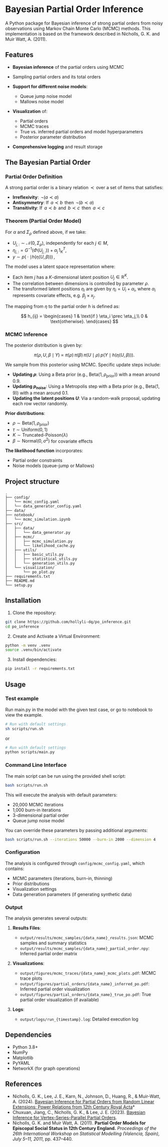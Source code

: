 # Bayesian Partial Order Inference

A Python package for Bayesian inference of strong partial orders from noisy observations using Markov Chain Monte Carlo (MCMC) methods. This implementation is based on the framework described in Nicholls, G. K. and Muir Watt, A. (2011).

## Features

- **Bayesian inference** of the partial orders using MCMC
- Sampling partial orders and its total orders
- **Support for different noise models**:

  - Queue jump noise model
  - Mallows noise model
- **Visualization** of:

  - Partial orders
  - MCMC traces
  - True vs. inferred partial orders and model hyperparameters
  - Posterior parameter distribution
- **Comprehensive logging** and result storage

## The Bayesian Partial Order

### Partial Order Definition

A strong partial order is a binary relation $\,\prec\,$ over a set of items that satisfies:

- **Irreflexivity**: $\,\neg(a \prec a)\,$
- **Antisymmetry**: If $\,a \prec b\,$ then $\,\neg(b \prec a)\,$
- **Transitivity**: If $\,a \prec b\,$ and $\,b \prec c\,$ then $\,a \prec c\,$

### Theorem (Partial Order Model)

For $\alpha$ and $\Sigma_\rho$ defined above, if we take:

- $U_{j,:} \sim \mathcal{N}(0, \Sigma_\rho)$, independently for each $j \in M$,
- $\eta_{j,:} = G^{-1}\bigl(\Phi(U_{j,:})\bigr) + \alpha_j \, 1_K^T$,
- $y \sim p\bigl(\cdot \mid h(\eta(U, \beta))\bigr)\,$,

The model uses a latent space representation where:

- Each item $j$ has a $K$-dimensional latent position $U_j \in \mathbb{R}^K$.
- The correlation between dimensions is controlled by parameter $\rho$.
- The transformed latent positions $\eta_i$ are given by $\eta_i = U_i + \alpha_i$, where $\alpha_i$ represents covariate effects, e.g. $\beta_j \times x_j$.

The mapping from $\eta$ to the partial order $h$ is defined as:

$$
h_{ij} =
\begin{cases}
1 & \text{if } \eta_i \prec \eta_j,\\
0 & \text{otherwise}.
\end{cases}
$$

### MCMC Inference

The posterior distribution is given by:

$$
\pi(\rho, U, \beta \mid Y) \;\propto\; \pi(\rho)\,\pi(\beta)\,\pi(U \mid \rho)\,p\bigl(Y \mid h(\eta(U,\beta))\bigr).
$$

We sample from this posterior using MCMC. Specific update steps include:

- **Updating $\rho$**: Using a Beta prior (e.g., $\text{Beta}(1, \rho_\text{prior})$) with a mean around 0.9.
- **Updating $p_{\mathrm{noise}}$**: Using a Metropolis step with a Beta prior (e.g., $\text{Beta}(1, 9)$) with a mean around 0.1.
- **Updating the latent positions $U$**: Via a random-walk proposal, updating each row vector randomly.

**Prior distributions**:

- $\rho \sim \text{Beta}(1, \rho_{\text{prior}})$
- $\tau \sim \text{Uniform}(0, 1)$
- $K \sim \text{Truncated-Poisson}(\lambda)$
- $\beta \sim \text{Normal}(0, \sigma^2)$ for covariate effects

**The likelihood function** incorporates:

- Partial order constraints
- Noise models (queue-jump or Mallows)

## Project structure

```
.
├── config/
│   └── mcmc_config.yaml
│   └── data_generator_config.yaml
├── data/
├── notebook/
│   └── mcmc_simulation.ipynb
├── src/
│   ├── data/
│   │   └── data_generator.py
│   ├── mcmc/
│   │   ├── mcmc_simulation.py
│   │   └── likelihood_cache.py
│   ├── utils/
│   │   ├── basic_utils.py
│   │   ├── statistical_utils.py
│   │   └── generation_utils.py
│   └── visualization/
│       └── po_plot.py
├── requirements.txt
├── README.md
└── setup.py
```

## Installation

1. Clone the repository:

```bash
git clone https://github.com/hollyli-dq/po_inference.git
cd po_inference
```

2. Create and Activate a Virtual Environment:

```bash
python -m venv .venv
source .venv/bin/activate
```

3. Install dependencies:

```bash
pip install -r requirements.txt
```

## Usage

### Test example

Run main.py in the model with the given test case, or go to notebook to view the example.

```bash
# Run with default settings
sh scripts/run.sh 
```

or

```bash
# Run with default settings
python scripts/main.py 
```

### Command Line Interface

The main script can be run using the provided shell script:

```bash
bash scripts/run.sh
```

This will execute the analysis with default parameters:

- 20,000 MCMC iterations
- 1,000 burn-in iterations
- 3-dimensional partial order
- Queue jump noise model

You can override these parameters by passing additional arguments:

```bash
bash scripts/run.sh --iterations 50000 --burn-in 2000 --dimension 4
```

### Configuration

The analysis is configured through `config/mcmc_config.yaml`, which contains:

- MCMC parameters (iterations, burn-in, thinning)
- Prior distributions
- Visualization settings
- Data generation parameters (if generating synthetic data)

### Output

The analysis generates several outputs:

1. **Results Files**:

   - `output/results/mcmc_samples/{data_name}_results.json`: MCMC samples and summary statistics
   - `output/results/mcmc_samples/{data_name}_partial_order.npy`: Inferred partial order matrix
2. **Visualizations**:

   - `output/figures/mcmc_traces/{data_name}_mcmc_plots.pdf`: MCMC trace plots
   - `output/figures/partial_orders/{data_name}_inferred_po.pdf`: Inferred partial order visualization
   - `output/figures/partial_orders/{data_name}_true_po.pdf`: True partial order visualization (if available)
3. **Logs**:

   - `output/logs/run_{timestamp}.log`: Detailed execution log

## Dependencies

- Python 3.8+
- NumPy
- Matplotlib
- PyYAML
- NetworkX (for graph operations)

## References

* Nicholls, G. K., Lee, J. E., Karn, N., Johnson, D., Huang, R., & Muir-Watt, A. (2024). [Bayesian Inference for Partial Orders from Random Linear Extensions: Power Relations from 12th Century Royal Acta](https://doi.org/10.48550/arXiv.2212.05524)*
* Chuxuan, Jiang, C., Nicholls, G. K., & Lee, J. E. (2023). [Bayesian Inference for Vertex-Series-Parallel Partial Orders](http://arxiv.org/abs/2306.15827).
* Nicholls, G. K. and Muir Watt, A. (2011). **Partial Order Models for Episcopal Social Status in 12th Century England.** *Proceedings of the 26th International Workshop on Statistical Modelling (Valencia, Spain), July 5–11, 2011*, pp. 437–440.
